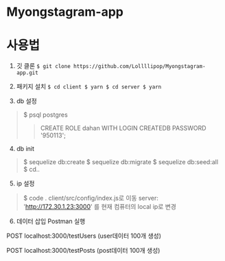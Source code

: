 # Myongstagram-app

# 사용법
1. 깃 클론
`$ git clone https://github.com/Lollllipop/Myongstagram-app.git`

2. 패키지 설치
`$ cd client
$ yarn
$ cd server
$ yarn`

3. db 설정
> $ psql postgres
> > CREATE ROLE dahan WITH LOGIN CREATEDB PASSWORD '950113';
  
4. db init
> $ sequelize db:create
> $ sequelize db:migrate
> $ sequelize db:seed:all
> $ cd..
  
5. ip 설정
> $ code .
client/src/config/index.js로 이동
server: 'http://172.30.1.23:3000'
를 현재 컴퓨터의 local ip로 변경
   
6. 데이터 삽입
Postman 실행

POST localhost:3000/testUsers
(user데이터 100개 생성)
   
POST localhost:3000/testPosts
(post데이터 100개 생성)
   
